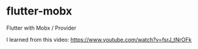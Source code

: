 # flutter-mobx
Flutter with Mobx / Provider

I learned from this video:
https://www.youtube.com/watch?v=fsrJ_tNrOFk
